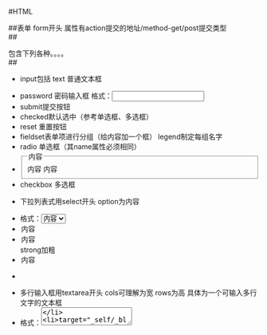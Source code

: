 #HTML

##表单  form开头  属性有action提交的地址/method-get/post提交类型             
##<form   action="网址"  method="get（默认，没有敏感信息）或者post（包含敏感信息用，更安全）"  >
包含下列各种。。。。                      
##</form>
+ input包括   text 普通文本框                               
- password 密码输入框                格式：<input type=""    name="起的任意名字">
- submit提交按钮                   
- checked默认选中（参考单选框、多选框）
- reset         重置按钮                   
- fieldset表单项进行分组（给内容加一个框） legend制定每组名字
- radio        单选框（其name属性必须相同）  
- <fieldset>内容 <legend>内容</legend>内容 </fieldset>
- checkbox  多选框                                                     
+ 下拉列表式用select开头   option为内容
- 格式：<select>
-<option  value=“对应数据代码词典”>内容</option>
- <option>内容</option>
- <option>内容</option> strong加粗
- <option>内容</option>
+ </select>
- 多行输入框用textarea开头   cols可理解为宽  rows为高  具体为一个可输入多行文字的文本框
- 格式：<textarea name="随便起"  cols=""  rows="">
- target="_self/_blank"点击在原有页面跳转/新页面跳转
##表格  
+ table创建          
1.包含border(边)    width(宽)     height（高）cellspacing（单元格间距） 
2.cellpadding(单元格边距)       align(left左  center中  right右)    bgcolor（颜色） border-collapse:collapse(合并边框)
+ 格式：<table  border=""  width=""  height="" cellspacing=""  cellpadding=""   align="左中右" bgcolor=""颜色   ></table>                                           
1.tr行    可包含th td
2.th表头
3.td单元格                rolspan 横合并/rowspan竖合并-------合并单元格
